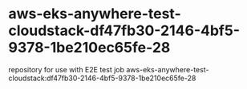 # aws-eks-anywhere-test-cloudstack-df47fb30-2146-4bf5-9378-1be210ec65fe-28
repository for use with E2E test job aws-eks-anywhere-test-cloudstack:df47fb30-2146-4bf5-9378-1be210ec65fe-28
